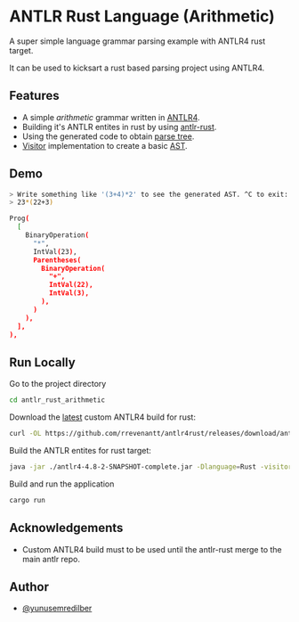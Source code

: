 # ANTLR Rust Language (Arithmetic)

A super simple language grammar parsing example with ANTLR4 rust target.

It can be used to kicksart a rust based parsing project using ANTLR4.

## Features

- A simple *arithmetic* grammar written in [ANTLR4](https://github.com/antlr/antlr4).
- Building it's ANTLR entites in rust by using [antlr-rust](https://github.com/rrevenantt/antlr4rust).
- Using the generated code to obtain [parse tree](https://en.wikipedia.org/wiki/Parse_tree).
- [Visitor](https://en.wikipedia.org/wiki/Visitor_pattern) implementation to create a basic [AST](https://en.wikipedia.org/wiki/Abstract_syntax_tree).

## Demo

```bash
> Write something like '(3+4)*2' to see the generated AST. ^C to exit:
> 23*(22+3)

Prog(
  [
    BinaryOperation(
      "*",
      IntVal(23),
      Parentheses(
        BinaryOperation(
          "+",
          IntVal(22),
          IntVal(3),
        ),
      )
    ),
  ],
),
```

## Run Locally

Go to the project directory

```bash
cd antlr_rust_arithmetic
```

Download the [latest](https://github.com/rrevenantt/antlr4rust/releases) custom ANTLR4 build for rust:

```bash
curl -OL https://github.com/rrevenantt/antlr4rust/releases/download/antlr4-4.8-2-Rust0.3.0-beta/antlr4-4.8-2-SNAPSHOT-complete.jar
```

Build the ANTLR entites for rust target:

```bash
java -jar ./antlr4-4.8-2-SNAPSHOT-complete.jar -Dlanguage=Rust -visitor grammar/Lang.g4 -o src
```

Build and run the application

```bash
cargo run
```

## Acknowledgements

- Custom ANTLR4 build must to be used until the antlr-rust merge to the main antlr repo.

## Author

- [@yunusemredilber](https://www.github.com/yunusemredilber)
